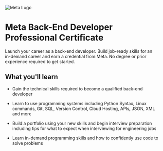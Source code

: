 ![Meta Logo](https://d3njjcbhbojbot.cloudfront.net/api/utilities/v1/imageproxy/http://coursera-university-assets.s3.amazonaws.com/dd/9d81501fcf46f7981257ec9f7f5a0a/Metalogo_transparent.png?auto=format%2Ccompress&dpr=2&w=&h=45)

# Meta Back-End Developer Professional Certificate

Launch your career as a back-end developer. Build job-ready skills for an in-demand career and earn a credential from Meta. No degree or prior experience required to get started.

## What you'll learn

- Gain the technical skills required to become a qualified back-end developer

- Learn to use programming systems including Python Syntax, Linux commands, Git, SQL, Version Control, Cloud Hosting, APIs, JSON, XML and more

- Build a portfolio using your new skills and begin interview preparation including tips for what to expect when interviewing for engineering jobs

- Learn in-demand programming skills and how to confidently use code to solve problems
